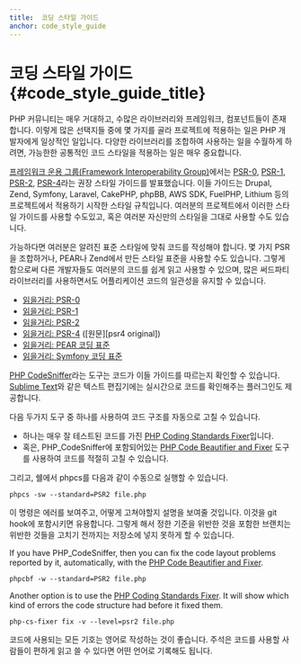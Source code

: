 ```yaml
---
title:  코딩 스타일 가이드
anchor: code_style_guide
---
```


# 코딩 스타일 가이드  {#code_style_guide_title}

PHP 커뮤니티는 매우 거대하고, 수많은 라이브러리와 프레임워크, 컴포넌트들이 존재합니다. 이렇게 많은 선택지들 중에 몇
가지를 골라 프로젝트에 적용하는 일은 PHP 개발자에게 일상적인 일입니다. 다양한 라이브러리를 조합하여 사용하는 일을
수월하게 하려면, 가능한한 공통적인 코드 스타일을 적용하는 일은 매우 중요합니다.

[프레임워크 운용 그룹(Framework Interoperability Group)][fig]에서는 [PSR-0][psr0], [PSR-1][psr1], [PSR-2][psr2],
[PSR-4][psr4]라는 권장 스타일 가이드를 발표했습니다. 이들 가이드는 Drupal, Zend, Symfony, Laravel, CakePHP, phpBB, AWS SDK,
FuelPHP, Lithium 등의 프로젝트에서 적용하기 시작한 스타일 규칙입니다. 여러분의 프로젝트에서 이러한 스타일 가이드를
사용할 수도있고, 혹은 여러분 자신만의 스타일을 그대로 사용할 수도 있습니다.

가능하다면 여러분은 알려진 표준 스타일에 맞춰 코드를 작성해야 합니다. 몇 가지 PSR을 조합하거나, PEAR나 Zend에서 만든
스타일 표준을 사용할 수도 있습니다. 그렇게 함으로써 다른 개발자들도 여러분의 코드를 쉽게 읽고 사용할 수 있으며, 많은
써드파티 라이브러리를 사용하면서도 어플리케이션 코드의 일관성을 유지할 수 있습니다.

* [읽을거리: PSR-0][psr0]
* [읽을거리: PSR-1][psr1]
* [읽을거리: PSR-2][psr2]
* [읽을거리: PSR-4][psr4] ([원문][psr4 original])
* [읽을거리: PEAR 코딩 표준][pear-cs]
* [읽을거리: Symfony 코딩 표준][symfony-cs]

[PHP CodeSniffer][phpcs]라는 도구는 코드가 이들 가이드를 따르는지 확인할 수 있습니다. [Sublime Text][st-cs]와 같은
텍스트 편집기에는 실시간으로 코드를 확인해주는 플러그인도 제공합니다.

다음 두가지 도구 중 하나를 사용하여 코드 구조를 자동으로 고칠 수 있습니다.

- 하나는 매우 잘 테스트된 코드를 가진 [PHP Coding Standards Fixer][phpcsfixer]입니다.
- 혹은, PHP_CodeSniffer에 포함되어있는 [PHP Code Beautifier and Fixer][phpcbf] 도구를 사용하여 코드를 적절히 고칠 수 있습니다.

그리고, 쉘에서 phpcs를 다음과 같이 수동으로 실행할 수 있습니다.

    phpcs -sw --standard=PSR2 file.php

이 명령은 에러를 보여주고, 어떻게 고쳐야할지 설명을 보여줄 것입니다.
이것을 git hook에 포함시키면 유용합니다.
그렇게 해서 정한 기준을 위반한 것을 포함한 브랜치는 위반한 것들을 고치기 전까지는 저장소에 넣지 못하게 할 수 있습니다.

If you have PHP_CodeSniffer, then you can fix the code layout problems reported by it, automatically, with the
[PHP Code Beautifier and Fixer][phpcbf].

    phpcbf -w --standard=PSR2 file.php

Another option is to use the [PHP Coding Standards Fixer][phpcsfixer].
It will show which kind of errors the code structure had before it fixed them.

    php-cs-fixer fix -v --level=psr2 file.php

코드에 사용되는 모든 기호는 영어로 작성하는 것이 좋습니다. 주석은 코드를 사용할 사람들이 편하게 읽고 쓸 수 있다면 어떤
언어로 기록해도 됩니다.

[fig]: http://www.php-fig.org/
[psr0]: http://www.php-fig.org/psr/psr-0/
[psr1]: http://www.php-fig.org/psr/psr-1/
[psr2]: http://www.php-fig.org/psr/psr-2/
[psr4]: http://www.php-fig.org/psr/psr-4/
[pear-cs]: http://pear.php.net/manual/en/standards.php
[symfony-cs]: http://symfony.com/doc/current/contributing/code/standards.html
[phpcs]: http://pear.php.net/package/PHP_CodeSniffer/
[phpcbf]: https://github.com/squizlabs/PHP_CodeSniffer/wiki/Fixing-Errors-Automatically
[st-cs]: https://github.com/benmatselby/sublime-phpcs
[phpcsfixer]: http://cs.sensiolabs.org/
